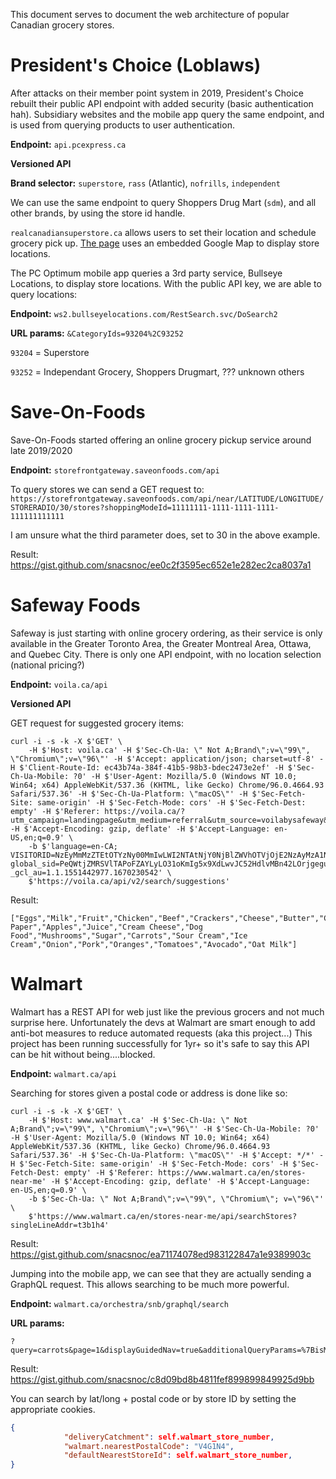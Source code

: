 This document serves to document the web architecture of popular Canadian grocery stores.


# President's Choice (Loblaws)
After attacks on their member point system in 2019, President's Choice rebuilt their public API endpoint with added security (basic authentication hah).
Subsidiary websites and the mobile app query the same endpoint, and is used from querying products to user authentication.

__Endpoint:__ `api.pcexpress.ca`

__Versioned API__

__Brand selector:__ `superstore`, `rass` (Atlantic), `nofrills`, `independent`

We can use the same endpoint to query Shoppers Drug Mart (`sdm`), and all other brands, by using the store id handle.

`realcanadiansuperstore.ca` allows users to set their location and schedule grocery pick up. [The page](https://www.realcanadiansuperstore.ca/store-locator?type=store) uses an embedded Google Map to display store locations. 


The PC Optimum mobile app queries a 3rd party service, Bullseye Locations, to display store locations. With the public API key, we are able to query locations:

__Endpoint:__ `ws2.bullseyelocations.com/RestSearch.svc/DoSearch2`

__URL params:__
`&CategoryIds=93204%2C93252`

`93204` = Superstore

`93252` = Independant Grocery, Shoppers Drugmart, ??? unknown others

# Save-On-Foods 
Save-On-Foods started offering an online grocery pickup service around late 2019/2020

__Endpoint:__ `storefrontgateway.saveonfoods.com/api`

To query stores we can send a GET request to: `https://storefrontgateway.saveonfoods.com/api/near/LATITUDE/LONGITUDE/STORERADIO/30/stores?shoppingModeId=11111111-1111-1111-1111-111111111111`

I am unsure what the third parameter does, set to 30 in the above example.

Result: https://gist.github.com/snacsnoc/ee0c2f3595ec652e1e282ec2ca8037a1

# Safeway Foods
Safeway is just starting with online grocery ordering, as their service is only available in the Greater Toronto Area, the Greater Montreal Area, Ottawa, and Quebec City.
There is only one API endpoint, with no location selection (national pricing?)

__Endpoint:__ `voila.ca/api`

__Versioned API__

GET request for suggested grocery items:
```commandline
curl -i -s -k -X $'GET' \
    -H $'Host: voila.ca' -H $'Sec-Ch-Ua: \" Not A;Brand\";v=\"99\", \"Chromium\";v=\"96\"' -H $'Accept: application/json; charset=utf-8' -H $'Client-Route-Id: ec43b74a-384f-41b5-98b3-bdec2473e2ef' -H $'Sec-Ch-Ua-Mobile: ?0' -H $'User-Agent: Mozilla/5.0 (Windows NT 10.0; Win64; x64) AppleWebKit/537.36 (KHTML, like Gecko) Chrome/96.0.4664.93 Safari/537.36' -H $'Sec-Ch-Ua-Platform: \"macOS\"' -H $'Sec-Fetch-Site: same-origin' -H $'Sec-Fetch-Mode: cors' -H $'Sec-Fetch-Dest: empty' -H $'Referer: https://voila.ca/?utm_campaign=landingpage&utm_medium=referral&utm_source=voilabysafeway&utm_content=banner_cta' -H $'Accept-Encoding: gzip, deflate' -H $'Accept-Language: en-US,en;q=0.9' \
    -b $'language=en-CA; VISITORID=NzEyMmMzZTEtOTYzNy00MmIwLWI2NTAtNjY0NjBlZWVhOTVjOjE2NzAyMzA1NDA4NzA=; global_sid=PeQWtjZMRSVlTAPoFZAYLyLO31oKmIg5x9XdLwvJC52HdlvMBn42LOrjgegu_aVTaaUr9xkZuXWExRa6SfxKQc9yP6FbiXXk; _gcl_au=1.1.1551442977.1670230542' \
    $'https://voila.ca/api/v2/search/suggestions'
```
Result:
```commandline
["Eggs","Milk","Fruit","Chicken","Beef","Crackers","Cheese","Butter","Cucumber","Celery","Bread","Potatoes","Toilet Paper","Apples","Juice","Cream Cheese","Dog Food","Mushrooms","Sugar","Carrots","Sour Cream","Ice Cream","Onion","Pork","Oranges","Tomatoes","Avocado","Oat Milk"]
```

# Walmart
Walmart has a REST API for web just like the previous grocers and not much surprise here.
Unfortunately the devs at Walmart are smart enough to add anti-bot measures to reduce automated requests (aka this project...)
This project has been running successfully for 1yr+ so it's safe to say this API can be hit without being....blocked.

__Endpoint:__ `walmart.ca/api`

Searching for stores given a postal code or address is done like so:
```commandline
curl -i -s -k -X $'GET' \
    -H $'Host: www.walmart.ca' -H $'Sec-Ch-Ua: \" Not A;Brand\";v=\"99\", \"Chromium\";v=\"96\"' -H $'Sec-Ch-Ua-Mobile: ?0' -H $'User-Agent: Mozilla/5.0 (Windows NT 10.0; Win64; x64) AppleWebKit/537.36 (KHTML, like Gecko) Chrome/96.0.4664.93 Safari/537.36' -H $'Sec-Ch-Ua-Platform: \"macOS\"' -H $'Accept: */*' -H $'Sec-Fetch-Site: same-origin' -H $'Sec-Fetch-Mode: cors' -H $'Sec-Fetch-Dest: empty' -H $'Referer: https://www.walmart.ca/en/stores-near-me' -H $'Accept-Encoding: gzip, deflate' -H $'Accept-Language: en-US,en;q=0.9' \
    -b $'Sec-Ch-Ua: \" Not A;Brand\";v=\"99\", \"Chromium\"; v=\"96\"' \
    $'https://www.walmart.ca/en/stores-near-me/api/searchStores?singleLineAddr=t3b1h4'
```

Result: https://gist.github.com/snacsnoc/ea71174078ed983122847a1e9389903c

Jumping into the mobile app, we can see that they are actually sending a GraphQL request. This allows searching to be much more powerful.

__Endpoint:__ `walmart.ca/orchestra/snb/graphql/search`

__URL params:__
```commandline
?query=carrots&page=1&displayGuidedNav=true&additionalQueryParams=%7BisMoreOptionsTileEnabled%3Dtrue%7D
```
Result: https://gist.github.com/snacsnoc/c8d09bd8b4811fef899899849925d9bb

You can search by lat/long + postal code or by store ID by setting the appropriate cookies.
```json
{
            "deliveryCatchment": self.walmart_store_number,
            "walmart.nearestPostalCode": "V4G1N4",
            "defaultNearestStoreId": self.walmart_store_number,
}
```